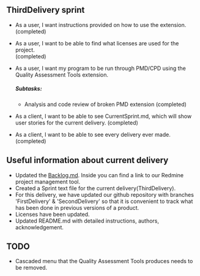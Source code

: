 ## ThirdDelivery sprint

* As a user, I want instructions provided on how to use the extension.<br />  (completed)

* As a user, I want to be able to find what licenses are used for the project.<br />(completed)

* As a user, I want my program to be run through PMD/CPD using the Quality Assessment Tools extension.<br />
  ##### Subtasks:
  * Analysis and code review of broken PMD extension (completed)

* As a client, I want to be able to see CurrentSprint.md, which will show user stories for the current delivery. (completed)

* As a client, I want to be able to see every delivery ever made.<br /> (completed)




## Useful information about current delivery
* Updated the [Backlog.md](https://github.com/SoftwareExtensionRenovators/QualityAssessmentTools/tree/ThirdDelivery/documents/Backlog.md). Inside you can find a link to our Redmine project management tool.
* Created a Sprint text file for the current delivery(ThirdDelivery).
* For this delivery, we have updated our github repository with branches 'FirstDelivery' & 'SecondDelivery' so that it is convenient to track what has been done in previous versions of a product.
* Licenses have been updated.
* Updated README.md with detailed instructions, authors, acknowledgement.


## TODO
* Cascaded menu that the Quality Assessment Tools produces needs to be removed.
